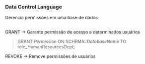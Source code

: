 ### Data Control Language
Gerencia permissões em uma base de dados.

##

GRANT -> Garante permissão de acesso a determinados usuários
> GRANT *Permission* ON SCHEMA::*DatabaseName* TO role_HumanResourcesDept;

REVOKE -> Remove permissões de usuários
